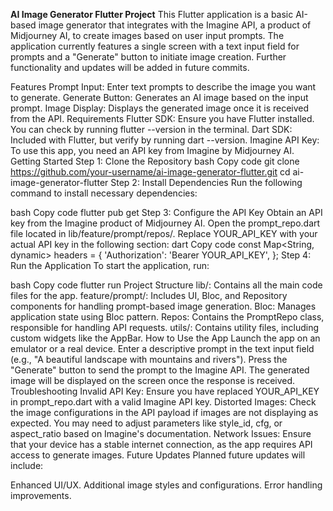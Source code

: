 **AI Image Generator Flutter Project**
This Flutter application is a basic AI-based image generator that integrates with the Imagine API, a product of Midjourney AI, to create images based on user input prompts. The application currently features a single screen with a text input field for prompts and a "Generate" button to initiate image creation. Further functionality and updates will be added in future commits.

Features
Prompt Input: Enter text prompts to describe the image you want to generate.
Generate Button: Generates an AI image based on the input prompt.
Image Display: Displays the generated image once it is received from the API.
Requirements
Flutter SDK: Ensure you have Flutter installed. You can check by running flutter --version in the terminal.
Dart SDK: Included with Flutter, but verify by running dart --version.
Imagine API Key: To use this app, you need an API key from Imagine by Midjourney AI.
Getting Started
Step 1: Clone the Repository
bash
Copy code
git clone https://github.com/your-username/ai-image-generator-flutter.git
cd ai-image-generator-flutter
Step 2: Install Dependencies
Run the following command to install necessary dependencies:

bash
Copy code
flutter pub get
Step 3: Configure the API Key
Obtain an API key from the Imagine product of Midjourney AI.
Open the prompt_repo.dart file located in lib/feature/prompt/repos/.
Replace YOUR_API_KEY with your actual API key in the following section:
dart
Copy code
const Map<String, dynamic> headers = {
  'Authorization': 'Bearer YOUR_API_KEY',
};
Step 4: Run the Application
To start the application, run:

bash
Copy code
flutter run
Project Structure
lib/: Contains all the main code files for the app.
feature/prompt/: Includes UI, Bloc, and Repository components for handling prompt-based image generation.
Bloc: Manages application state using Bloc pattern.
Repos: Contains the PromptRepo class, responsible for handling API requests.
utils/: Contains utility files, including custom widgets like the AppBar.
How to Use the App
Launch the app on an emulator or a real device.
Enter a descriptive prompt in the text input field (e.g., "A beautiful landscape with mountains and rivers").
Press the "Generate" button to send the prompt to the Imagine API.
The generated image will be displayed on the screen once the response is received.
Troubleshooting
Invalid API Key: Ensure you have replaced YOUR_API_KEY in prompt_repo.dart with a valid Imagine API key.
Distorted Images: Check the image configurations in the API payload if images are not displaying as expected. You may need to adjust parameters like style_id, cfg, or aspect_ratio based on Imagine's documentation.
Network Issues: Ensure that your device has a stable internet connection, as the app requires API access to generate images.
Future Updates
Planned future updates will include:

Enhanced UI/UX.
Additional image styles and configurations.
Error handling improvements.
